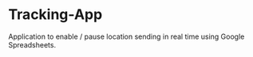 # Tracking-App
Application to enable / pause location sending in real time using Google Spreadsheets.
